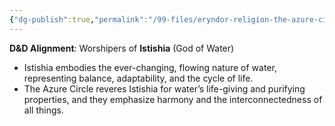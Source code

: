 ```yaml
---
{"dg-publish":true,"permalink":"/99-files/eryndor-religion-the-azure-circle/"}
---
```




**D&D Alignment**: Worshipers of **Istishia** (God of Water)

- Istishia embodies the ever-changing, flowing nature of water, representing balance, adaptability, and the cycle of life.
- The Azure Circle reveres Istishia for water’s life-giving and purifying properties, and they emphasize harmony and the interconnectedness of all things.